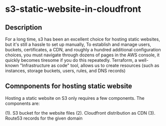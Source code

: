 # s3-static-website-in-cloudfront
Description
---------------------------------------------------------------
For a long time, s3 has been an excellent choice for hosting static websites, but it's still a hassle to set up manually, To establish and manage users, buckets, certificates, a CDN, and roughly a hundred additional configuration choices, you must navigate through dozens of pages in the AWS console, it quickly becomes tiresome if you do this repeatedly. Terraform, a well-known "Infrastructure as code" tool, allows us to create resources (such as instances, storage buckets, users, rules, and DNS records)

Comnponents for hosting static website
---------------------------------------
Hosting a static website on S3 only requires a few components. The components are:

(1). S3 bucket for the website files
(2). Cloudfront distribution as CDN
(3). Route53 records for the given domain
